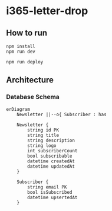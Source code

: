 # i365-letter-drop

## How to run

```
npm install
npm run dev
```

```
npm run deploy
```

## Architecture

### Database Schema

```mermaid
erDiagram
    Newsletter ||--o{ Subscriber : has

    Newsletter {
        string id PK
        string title
        string description 
        string logo
        int subscriberCount
        bool subscribable
        datetime createdAt
        datetime updatedAt
    }

    Subscriber {
        string email PK
        bool isSubscribed
        datetime upsertedAt
    }
```

